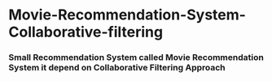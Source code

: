 # Movie-Recommendation-System-Collaborative-filtering
<h3>Small Recommendation System called <b>Movie Recommendation System</b> it depend on Collaborative Filtering Approach</h3>
